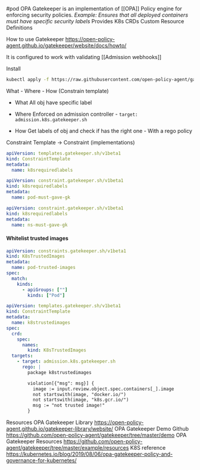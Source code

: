 #pod
OPA Gatekeeper is an implementation of [[OPA]]
Policy engine for enforcing security policies.
_Example: Ensures that all deployed containers must have specific security labels_
Provides K8s CRDs Custom Resource Definitions

How to use Gatekeeper https://open-policy-agent.github.io/gatekeeper/website/docs/howto/

It is configured to work with validating [[Admission webhooks]]

Install
```bash
kubectl apply -f https://raw.githubusercontent.com/open-policy-agent/gatekeeper/master/demo/basic/constraints/all_ns_must_have_gatekeeper.yaml
```

What - Where - How (Constrain template)

- What
All obj have specific label

- Where
Enforced on admission controller - `target: admission.k8s.gatekeeper.sh`

- How
Get labels of obj and check if has the right one - With a rego policy

Constraint Template -> Constraint (implementations)

```yaml
apiVersion: templates.gatekeeper.sh/v1beta1
kind: ConstraintTemplate
metadata:
  name: k8srequiredlabels
```

```yaml
apiVersion: constraint.gatekeeper.sh/v1beta1
kind: k8srequiredlabels
metadata:
  name: pod-must-gave-gk
```

```yaml
apiVersion: constraint.gatekeeper.sh/v1beta1
kind: k8srequiredlabels
metadata:
  name: ns-must-gave-gk
```

#### Whitelist trusted images
```yaml
apiVersion: constraints.gatekeeper.sh/v1beta1
kind: K8sTrustedImages
metadata:
  name: pod-trusted-images
spec:
  match:
    kinds:
      - apiGroups: [""]
        kinds: ["Pod"]
```

```yaml
apiVersion: templates.gatekeeper.sh/v1beta1
kind: ConstraintTemplate
metadata:
  name: k8strustedimages
spec:
  crd:
    spec:
      names:
        kind: K8sTrustedImages
  targets:
    - target: admission.k8s.gatekeeper.sh
      rego: |
        package k8strustedimages

        violation[{"msg": msg}] {
          image := input.review.object.spec.containers[_].image
          not startswith(image, "docker.io/")
          not startswith(image, "k8s.gcr.io/")
          msg := "not trusted image!"
        }
```


Resources
OPA Gatekeeper Library https://open-policy-agent.github.io/gatekeeper-library/website/
OPA Gatekeeper Demo Github https://github.com/open-policy-agent/gatekeeper/tree/master/demo
OPA Gatekeeper Resources https://github.com/open-policy-agent/gatekeeper/tree/master/example/resources
K8S reference https://kubernetes.io/blog/2019/08/06/opa-gatekeeper-policy-and-governance-for-kubernetes/